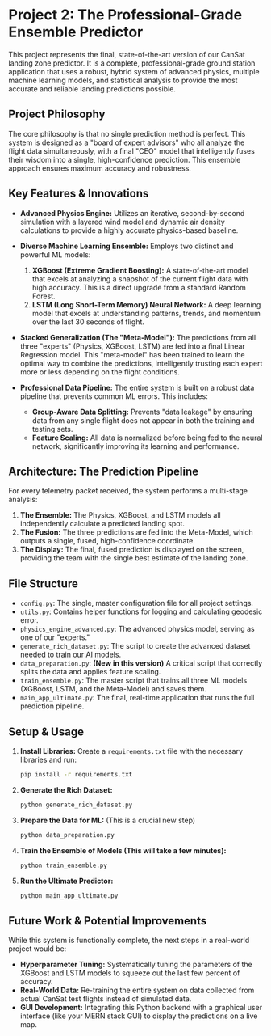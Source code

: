 # Project 2: The Professional-Grade Ensemble Predictor

This project represents the final, state-of-the-art version of our CanSat landing zone predictor. It is a complete, professional-grade ground station application that uses a robust, hybrid system of advanced physics, multiple machine learning models, and statistical analysis to provide the most accurate and reliable landing predictions possible.

## Project Philosophy

The core philosophy is that no single prediction method is perfect. This system is designed as a "board of expert advisors" who all analyze the flight data simultaneously, with a final "CEO" model that intelligently fuses their wisdom into a single, high-confidence prediction. This ensemble approach ensures maximum accuracy and robustness.

## Key Features & Innovations

- **Advanced Physics Engine:** Utilizes an iterative, second-by-second simulation with a layered wind model and dynamic air density calculations to provide a highly accurate physics-based baseline.

- **Diverse Machine Learning Ensemble:** Employs two distinct and powerful ML models:
    1. **XGBoost (Extreme Gradient Boosting):** A state-of-the-art model that excels at analyzing a snapshot of the current flight data with high accuracy. This is a direct upgrade from a standard Random Forest.
    2. **LSTM (Long Short-Term Memory) Neural Network:** A deep learning model that excels at understanding patterns, trends, and momentum over the last 30 seconds of flight.

- **Stacked Generalization (The "Meta-Model"):** The predictions from all three "experts" (Physics, XGBoost, LSTM) are fed into a final Linear Regression model. This "meta-model" has been trained to learn the optimal way to combine the predictions, intelligently trusting each expert more or less depending on the flight conditions.

- **Professional Data Pipeline:** The entire system is built on a robust data pipeline that prevents common ML errors. This includes:
  - **Group-Aware Data Splitting:** Prevents "data leakage" by ensuring data from any single flight does not appear in both the training and testing sets.
  - **Feature Scaling:** All data is normalized before being fed to the neural network, significantly improving its learning and performance.

## Architecture: The Prediction Pipeline

For every telemetry packet received, the system performs a multi-stage analysis:

1. **The Ensemble:** The Physics, XGBoost, and LSTM models all independently calculate a predicted landing spot.
2. **The Fusion:** The three predictions are fed into the Meta-Model, which outputs a single, fused, high-confidence coordinate.
3. **The Display:** The final, fused prediction is displayed on the screen, providing the team with the single best estimate of the landing zone.

## File Structure

- `config.py`: The single, master configuration file for all project settings.
- `utils.py`: Contains helper functions for logging and calculating geodesic error.
- `physics_engine_advanced.py`: The advanced physics model, serving as one of our "experts."
- `generate_rich_dataset.py`: The script to create the advanced dataset needed to train our AI models.
- `data_preparation.py`: **(New in this version)** A critical script that correctly splits the data and applies feature scaling.
- `train_ensemble.py`: The master script that trains all three ML models (XGBoost, LSTM, and the Meta-Model) and saves them.
- `main_app_ultimate.py`: The final, real-time application that runs the full prediction pipeline.

## Setup & Usage

1. **Install Libraries:** Create a `requirements.txt` file with the necessary libraries and run:

    ```bash
    pip install -r requirements.txt
    ```

2. **Generate the Rich Dataset:**

    ```bash
    python generate_rich_dataset.py
    ```

3. **Prepare the Data for ML:** (This is a crucial new step)

    ```bash
    python data_preparation.py
    ```

4. **Train the Ensemble of Models (This will take a few minutes):**

    ```bash
    python train_ensemble.py
    ```

5. **Run the Ultimate Predictor:**

    ```bash
    python main_app_ultimate.py
    ```

## Future Work & Potential Improvements

While this system is functionally complete, the next steps in a real-world project would be:

- **Hyperparameter Tuning:** Systematically tuning the parameters of the XGBoost and LSTM models to squeeze out the last few percent of accuracy.
- **Real-World Data:** Re-training the entire system on data collected from actual CanSat test flights instead of simulated data.
- **GUI Development:** Integrating this Python backend with a graphical user interface (like your MERN stack GUI) to display the predictions on a live map.
